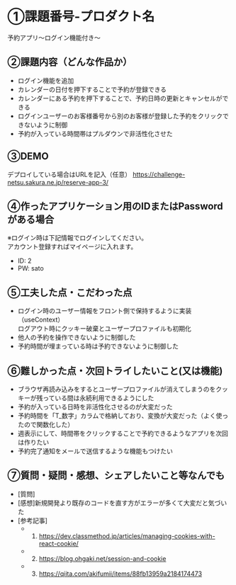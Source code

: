 # ①課題番号-プロダクト名

予約アプリ〜ログイン機能付き〜

## ②課題内容（どんな作品か）

- ログイン機能を追加
- カレンダーの日付を押下することで予約が登録できる
- カレンダーにある予約を押下することで、予約日時の更新とキャンセルができる
- ログインユーザーのお客様番号から別のお客様が登録した予約をクリックできないように制御
- 予約が入っている時間帯はプルダウンで非活性化させた

## ③DEMO

デプロイしている場合はURLを記入（任意）
https://challenge-netsu.sakura.ne.jp/reserve-app-3/

## ④作ったアプリケーション用のIDまたはPasswordがある場合
※ログイン時は下記情報でログインしてください。<br />
アカウント登録すればマイページに入れます。
- ID: 2
- PW: sato

## ⑤工夫した点・こだわった点

- ログイン時のユーザー情報をフロント側で保持するように実装（useContext）<br />
  ログアウト時にクッキー破棄とユーザープロファイルも初期化
- 他人の予約を操作できないように制御した
- 予約時間が埋まっている時は予約できないように制御した

## ⑥難しかった点・次回トライしたいこと(又は機能)

- ブラウザ再読み込みをするとユーザープロファイルが消えてしまうのをクッキーが残っている間は永続利用できるようにした
- 予約が入っている日時を非活性化させるのが大変だった
- 予約時間を「T_数字」カラムで格納しており、変換が大変だった（よく使ったので関数化した）
- 週表示にして、時間帯をクリックすることで予約できるようなアプリを次回は作りたい
- 予約完了通知をメールで送信するような機能もつけたい

## ⑦質問・疑問・感想、シェアしたいこと等なんでも

- [質問]
- [感想]新規開発より既存のコードを直す方がエラーが多くて大変だと気づいた
- [参考記事]
  - 1. https://dev.classmethod.jp/articles/managing-cookies-with-react-cookie/
  - 2. https://blog.ohgaki.net/session-and-cookie
  - 3. https://qiita.com/akifumii/items/88fb13959a2184174473